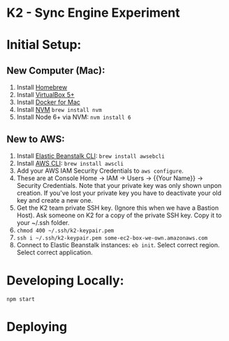 # K2 - Sync Engine Experiment

# Initial Setup:

## New Computer (Mac):

1. Install [Homebrew](http://brew.sh/)
1. Install [VirtualBox 5+](https://www.virtualbox.org/wiki/Downloads)
1. Install [Docker for Mac](https://docs.docker.com/docker-for-mac/)
1. Install [NVM](https://github.com/creationix/nvm) `brew install nvm`
1. Install Node 6+ via NVM: `nvm install 6`

## New to AWS:

1. Install [Elastic Beanstalk CLI](http://docs.aws.amazon.com/elasticbeanstalk/latest/dg/eb-cli3-install.html#eb-cli3-install-osx): `brew install awsebcli`
1. Install [AWS CLI](https://aws.amazon.com/cli/): `brew install awscli`
  1. Add your AWS IAM Security Credentials to `aws configure`.
  1. These are at Console Home -> IAM -> Users -> {{Your Name}} -> Security
     Credentials. Note that your private key was only shown unpon creation. If
     you've lost your private key you have to deactivate your old key and
     create a new one.
1. Get the K2 team private SSH key. (Ignore this when we have a Bastion Host). Ask someone on K2 for a copy of the private SSH key. Copy it to your ~/.ssh folder.
  1. `chmod 400 ~/.ssh/k2-keypair.pem`
  1. `ssh i ~/.ssh/k2-keypair.pem some-ec2-box-we-own.amazonaws.com`
1. Connect to Elastic Beanstalk instances: `eb init`. Select correct region. Select correct application.


# Developing Locally:

```
npm start
```

# Deploying

